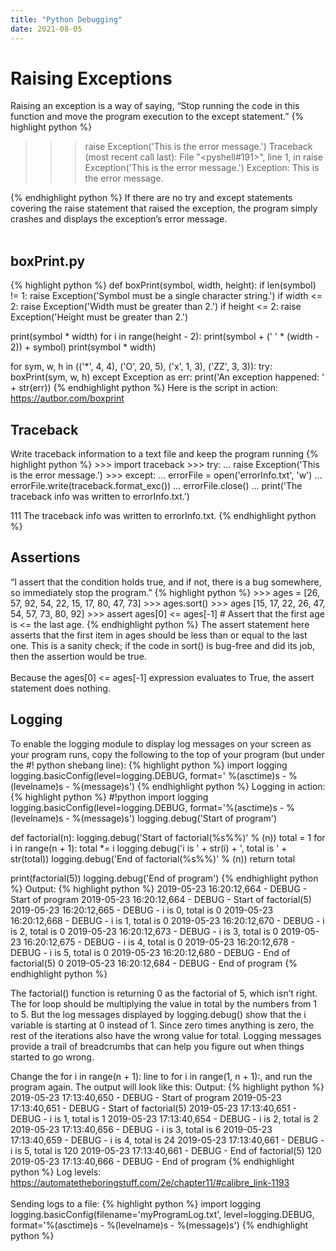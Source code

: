 ```yaml
---
title: "Python Debugging"
date: 2021-08-05
---
```


<h1>Raising Exceptions</h1>
Raising an exception is a way of saying, “Stop running the code in this function and move the program execution to the except statement.”
{% highlight python %}

>>> raise Exception('This is the error message.')
Traceback (most recent call last):
  File "<pyshell#191>", line 1, in <module>
    raise Exception('This is the error message.')
Exception: This is the error message.

{% endhighlight python %}
If there are no try and except statements covering the raise statement that raised the exception, the program simply crashes and displays the exception’s error message.
<br><br>
<h2>boxPrint.py</h2>
{% highlight python %}
def boxPrint(symbol, width, height):
  if len(symbol) != 1:
    raise Exception('Symbol must be a single character string.')
  if width <= 2:
    raise Exception('Width must be greater than 2.')
  if height <= 2:
    raise Exception('Height must be greater than 2.')

  print(symbol * width)
  for i in range(height - 2):
     print(symbol + (' ' * (width - 2)) + symbol)
  print(symbol * width)

for sym, w, h in (('*', 4, 4), ('O', 20, 5), ('x', 1, 3), ('ZZ', 3, 3)):
  try:
    boxPrint(sym, w, h)
  except Exception as err:
    print('An exception happened: ' + str(err))
{% endhighlight python %}
Here is the script in action: https://autbor.com/boxprint
<h2>Traceback</h2>
Write traceback information to a text file and keep the program running
{% highlight python %}
>>> import traceback
>>> try:
...          raise Exception('This is the error message.')
>>> except:
...          errorFile = open('errorInfo.txt', 'w')
...          errorFile.write(traceback.format_exc())
...          errorFile.close()
...          print('The traceback info was written to errorInfo.txt.')


111
The traceback info was written to errorInfo.txt.
{% endhighlight python %}
<h2>Assertions</h2>
“I assert that the condition holds true, and if not, there is a bug somewhere, so immediately stop the program.”
{% highlight python %}
>>> ages = [26, 57, 92, 54, 22, 15, 17, 80, 47, 73]
>>> ages.sort()
>>> ages
[15, 17, 22, 26, 47, 54, 57, 73, 80, 92]
>>> assert
ages[0] <= ages[-1] # Assert that the first age is <= the last age.
{% endhighlight python %}
The assert statement here asserts that the first item in ages should be less than or equal to the last one. This is a sanity check; if the code in sort() is bug-free and did its job, then the assertion would be true.
<br><br>
Because the ages[0] <= ages[-1] expression evaluates to True, the assert statement does nothing.
<h2>Logging</h2>
To enable the logging module to display log messages on your screen as your program runs, copy the following to the top of your program (but under the #! python shebang line):
{% highlight python %}
import logging
logging.basicConfig(level=logging.DEBUG, format=' %(asctime)s -  %(levelname)s -  %(message)s')
{% endhighlight python %}
Logging in action:
{% highlight python %}
#!python
import logging
logging.basicConfig(level=logging.DEBUG, format='%(asctime)s -  %(levelname)s
-  %(message)s')
logging.debug('Start of program')

def factorial(n):
    logging.debug('Start of factorial(%s%%)'  % (n))
    total = 1
    for i in range(n + 1):
        total *= i
        logging.debug('i is ' + str(i) + ', total is ' + str(total))
    logging.debug('End of factorial(%s%%)'  % (n))
    return total

print(factorial(5))
logging.debug('End of program')
{% endhighlight python %}
Output:
{% highlight python %}
2019-05-23 16:20:12,664 - DEBUG - Start of program
2019-05-23 16:20:12,664 - DEBUG - Start of factorial(5)
2019-05-23 16:20:12,665 - DEBUG - i is 0, total is 0
2019-05-23 16:20:12,668 - DEBUG - i is 1, total is 0
2019-05-23 16:20:12,670 - DEBUG - i is 2, total is 0
2019-05-23 16:20:12,673 - DEBUG - i is 3, total is 0
2019-05-23 16:20:12,675 - DEBUG - i is 4, total is 0
2019-05-23 16:20:12,678 - DEBUG - i is 5, total is 0
2019-05-23 16:20:12,680 - DEBUG - End of factorial(5)
0
2019-05-23 16:20:12,684 - DEBUG - End of program
{% endhighlight python %}
<p>The factorial() function is returning 0 as the factorial of 5, which isn’t right. The for loop should be multiplying the value in total by the numbers from 1 to 5. But the log messages displayed by logging.debug() show that the i variable is starting at 0 instead of 1. Since zero times anything is zero, the rest of the iterations also have the wrong value for total. Logging messages provide a trail of breadcrumbs that can help you figure out when things started to go wrong.</p>

Change the for i in range(n + 1): line to for i in range(1, n + 1):, and run the program again. The output will look like this:
Output:
{% highlight python %}
2019-05-23 17:13:40,650 - DEBUG - Start of program
2019-05-23 17:13:40,651 - DEBUG - Start of factorial(5)
2019-05-23 17:13:40,651 - DEBUG - i is 1, total is 1
2019-05-23 17:13:40,654 - DEBUG - i is 2, total is 2
2019-05-23 17:13:40,656 - DEBUG - i is 3, total is 6
2019-05-23 17:13:40,659 - DEBUG - i is 4, total is 24
2019-05-23 17:13:40,661 - DEBUG - i is 5, total is 120
2019-05-23 17:13:40,661 - DEBUG - End of factorial(5)
120
2019-05-23 17:13:40,666 - DEBUG - End of program
{% endhighlight python %}
Log levels: https://automatetheboringstuff.com/2e/chapter11/#calibre_link-1193
<br><br>
Sending logs to a file:
{% highlight python %}
import logging
logging.basicConfig(filename='myProgramLog.txt', level=logging.DEBUG, format='%(asctime)s -  %(levelname)s -  %(message)s')
{% endhighlight python %}

